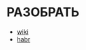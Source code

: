 # РАЗОБРАТЬ
- [wiki](https://en.wikipedia.org/wiki/Dynamic_array)
- [habr](https://habr.com/ru/post/273045/)